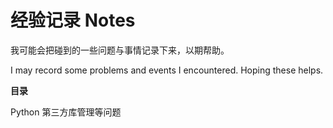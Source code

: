 # 经验记录 Notes

我可能会把碰到的一些问题与事情记录下来，以期帮助。

I may record some problems and events I encountered. Hoping these helps.

**目录**

Python 第三方库管理等问题